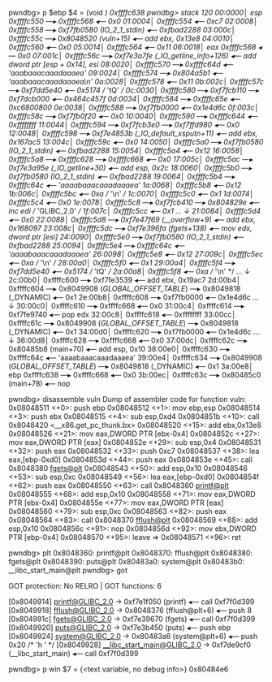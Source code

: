 pwndbg> p $ebp
$4 = (void *) 0xffffc638
pwndbg> stack 120
00:0000│ esp  0xffffc550 —▸ 0xffffc568 ◂— 0x0
01:0004│      0xffffc554 ◂— 0xc7
02:0008│      0xffffc558 —▸ 0xf7fb0580 (_IO_2_1_stdin_) ◂— 0xfbad2288
03:000c│      0xffffc55c —▸ 0x8048520 (vuln+15) ◂— add    ebx, 0x13e8
04:0010│      0xffffc560 ◂— 0x0
05:0014│      0xffffc564 ◂— 0x11
06:0018│ eax  0xffffc568 ◂— 0x0
07:001c│      0xffffc56c —▸ 0xf7e3a7fe (_IO_getline_info+126) ◂— add    dword ptr [esp + 0x14], esi
08:0020│      0xffffc570 —▸ 0xffffc64d ◂— 'aaabaaacaaadaaaea'
09:0024│      0xffffc574 —▸ 0x804a5b1 ◂— 'aaabaaacaaadaaaea\n'
0a:0028│      0xffffc578 ◂— 0x11
0b:002c│      0xffffc57c —▸ 0xf7dd5e40 ◂— 0x5174 /* 'tQ' */
0c:0030│      0xffffc580 —▸ 0xf7fcb110 —▸ 0xf7dcb000 ◂— 0x464c457f
0d:0034│      0xffffc584 —▸ 0xffffc65e ◂— 0xc6800800
0e:0038│      0xffffc588 —▸ 0xf7fb0000 ◂— 0x1e4d6c
0f:003c│      0xffffc58c —▸ 0xf7fb0f20 ◂— 0x0
10:0040│      0xffffc590 —▸ 0xffffc644 ◂— 0xffffffff
11:0044│      0xffffc594 —▸ 0xf7fcb3e0 —▸ 0xf7ffd980 ◂— 0x0
12:0048│      0xffffc598 —▸ 0xf7e4853b (_IO_default_xsputn+11) ◂— add    ebx, 0x167ac5
13:004c│      0xffffc59c ◂— 0x0
14:0050│      0xffffc5a0 —▸ 0xf7fb0580 (_IO_2_1_stdin_) ◂— 0xfbad2288
15:0054│      0xffffc5a4 ◂— 0x12
16:0058│      0xffffc5a8 —▸ 0xffffc628 —▸ 0xffffc668 ◂— 0x0
17:005c│      0xffffc5ac —▸ 0xf7e3a95e (_IO_getline+30) ◂— add    esp, 0x2c
18:0060│      0xffffc5b0 —▸ 0xf7fb0580 (_IO_2_1_stdin_) ◂— 0xfbad2288
19:0064│      0xffffc5b4 —▸ 0xffffc64c ◂— 'aaaabaaacaaadaaaea'
1a:0068│      0xffffc5b8 ◂— 0x12
1b:006c│      0xffffc5bc ◂— 0xa /* '\n' */
1c:0070│      0xffffc5c0 ◂— 0x1
1d:0074│      0xffffc5c4 ◂— 0x0
1e:0078│      0xffffc5c8 —▸ 0xf7fcb410 —▸ 0x804829e ◂— inc    edi /* 'GLIBC_2.0' */
1f:007c│      0xffffc5cc ◂— 0x1
... ↓
21:0084│      0xffffc5d4 ◂— 0x0
22:0088│      0xffffc5d8 —▸ 0xf7e47f69 (__overflow+9) ◂— add    ebx, 0x168097
23:008c│      0xffffc5dc —▸ 0xf7e396fa (fgets+138) ◂— mov    edx, dword ptr [esi]
24:0090│      0xffffc5e0 —▸ 0xf7fb0580 (_IO_2_1_stdin_) ◂— 0xfbad2288
25:0094│      0xffffc5e4 —▸ 0xffffc64c ◂— 'aaaabaaacaaadaaaea'
26:0098│      0xffffc5e8 ◂— 0x12
27:009c│      0xffffc5ec ◂— 0xa /* '\n' */
28:00a0│      0xffffc5f0 ◂— 0x1
29:00a4│      0xffffc5f4 —▸ 0xf7dd5e40 ◂— 0x5174 /* 'tQ' */
2a:00a8│      0xffffc5f8 ◂— 0xa /* '\n' */
... ↓
2c:00b0│      0xffffc600 —▸ 0xf7fe3539 ◂— add    ebx, 0x19ac7
2d:00b4│      0xffffc604 —▸ 0x8049908 (_GLOBAL_OFFSET_TABLE_) —▸ 0x8049818 (_DYNAMIC) ◂— 0x1
2e:00b8│      0xffffc608 —▸ 0xf7fb0000 ◂— 0x1e4d6c
... ↓
30:00c0│      0xffffc610 —▸ 0xffffc668 ◂— 0x0
31:00c4│      0xffffc614 —▸ 0xf7fe9740 ◂— pop    edx
32:00c8│      0xffffc618 ◂— 0xffffffff
33:00cc│      0xffffc61c —▸ 0x8049908 (_GLOBAL_OFFSET_TABLE_) —▸ 0x8049818 (_DYNAMIC) ◂— 0x1
34:00d0│      0xffffc620 —▸ 0xf7fb0000 ◂— 0x1e4d6c
... ↓
36:00d8│      0xffffc628 —▸ 0xffffc668 ◂— 0x0
37:00dc│      0xffffc62c —▸ 0x80485b8 (main+70) ◂— add    esp, 0x10
38:00e0│      0xffffc630 —▸ 0xffffc64c ◂— 'aaaabaaacaaadaaaea'
39:00e4│      0xffffc634 —▸ 0x8049908 (_GLOBAL_OFFSET_TABLE_) —▸ 0x8049818 (_DYNAMIC) ◂— 0x1
3a:00e8│ ebp  0xffffc638 —▸ 0xffffc668 ◂— 0x0
3b:00ec│      0xffffc63c —▸ 0x80485c0 (main+78) ◂— nop

pwndbg> disassemble vuln
Dump of assembler code for function vuln:
   0x08048511 <+0>:	push   ebp
   0x08048512 <+1>:	mov    ebp,esp
   0x08048514 <+3>:	push   ebx
   0x08048515 <+4>:	sub    esp,0xd4
   0x0804851b <+10>:	call   0x8048420 <__x86.get_pc_thunk.bx>
   0x08048520 <+15>:	add    ebx,0x13e8
   0x08048526 <+21>:	mov    eax,DWORD PTR [ebx-0x4]
   0x0804852c <+27>:	mov    eax,DWORD PTR [eax]
   0x0804852e <+29>:	sub    esp,0x4
   0x08048531 <+32>:	push   eax
   0x08048532 <+33>:	push   0xc7
   0x08048537 <+38>:	lea    eax,[ebp-0xd0]
   0x0804853d <+44>:	push   eax
   0x0804853e <+45>:	call   0x8048380 <fgets@plt>
   0x08048543 <+50>:	add    esp,0x10
   0x08048546 <+53>:	sub    esp,0xc
   0x08048549 <+56>:	lea    eax,[ebp-0xd0]
   0x0804854f <+62>:	push   eax
   0x08048550 <+63>:	call   0x8048360 <printf@plt>
   0x08048555 <+68>:	add    esp,0x10
   0x08048558 <+71>:	mov    eax,DWORD PTR [ebx-0x4]
   0x0804855e <+77>:	mov    eax,DWORD PTR [eax]
   0x08048560 <+79>:	sub    esp,0xc
   0x08048563 <+82>:	push   eax
   0x08048564 <+83>:	call   0x8048370 <fflush@plt>
   0x08048569 <+88>:	add    esp,0x10
   0x0804856c <+91>:	nop
   0x0804856d <+92>:	mov    ebx,DWORD PTR [ebp-0x4]
   0x08048570 <+95>:	leave
=> 0x08048571 <+96>:	ret

pwndbg> plt
0x8048360: printf@plt
0x8048370: fflush@plt
0x8048380: fgets@plt
0x8048390: puts@plt
0x80483a0: system@plt
0x80483b0: __libc_start_main@plt
pwndbg> got

GOT protection: No RELRO | GOT functions: 6

[0x8049914] printf@GLIBC_2.0 -> 0xf7e1f050 (printf) ◂— call   0xf7f0d399
[0x8049918] fflush@GLIBC_2.0 -> 0x8048376 (fflush@plt+6) ◂— push   8
[0x804991c] fgets@GLIBC_2.0 -> 0xf7e39670 (fgets) ◂— call   0xf7f0d399
[0x8049920] puts@GLIBC_2.0 -> 0xf7e3b450 (puts) ◂— push   ebp
[0x8049924] system@GLIBC_2.0 -> 0x80483a6 (system@plt+6) ◂— push   0x20 /* 'h ' */
[0x8049928] __libc_start_main@GLIBC_2.0 -> 0xf7de9cf0 (__libc_start_main) ◂— call   0xf7f0d399

pwndbg> p win
$7 = {<text variable, no debug info>} 0x80484e6 <win>
